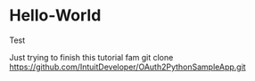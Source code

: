 # Hello-World
Test

Just trying to finish this tutorial fam
git clone https://github.com/IntuitDeveloper/OAuth2PythonSampleApp.git
